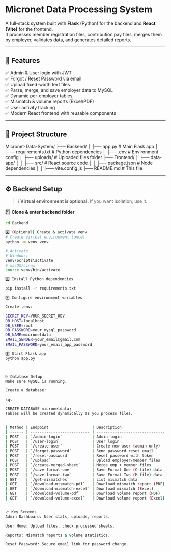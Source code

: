 # Micronet Data Processing System

A full-stack system built with **Flask** (Python) for the backend and **React (Vite)** for the frontend.  
It processes member registration files, contribution pay files, merges them by employer, validates data, and generates detailed reports.

---

## 📌 Features

✅ Admin & User login with JWT  
✅ Forgot / Reset Password via email  
✅ Upload fixed-width text files  
✅ Parse, merge, and save employer data to MySQL  
✅ Dynamic per-employer tables  
✅ Mismatch & volume reports (Excel/PDF)  
✅ User activity tracking  
✅ Modern React frontend with reusable components

---

## 📂 Project Structure

Micronet-Data-System/
├── Backend/
│ ├── app.py # Main Flask app
│ ├── requirements.txt # Python dependencies
│ ├── .env # Environment config
│ ├── uploads/ # Uploaded files folder
├── Frontend/
│ ├── data-app/
│ │ ├── src/ # React source code
│ │ ├── package.json # Node dependencies
│ │ ├── vite.config.js
├── README.md # This file


---

## ⚙️ Backend Setup

> ℹ️ **Virtual environment is optional.** If you want isolation, use it.

1️⃣ **Clone & enter backend folder**
```bash
cd Backend

2️⃣ (Optional) Create & activate venv
# Create virtual environment (once)
python -m venv venv

# Activate
# Windows:
venv\Scripts\activate
# macOS/Linux:
source venv/bin/activate

3️⃣ Install Python dependencies

pip install -r requirements.txt

4️⃣ Configure environment variables

Create .env:

SECRET_KEY=YOUR_SECRET_KEY
DB_HOST=localhost
DB_USER=root
DB_PASSWORD=your_mysql_password
DB_NAME=micronetdata
EMAIL_SENDER=your_email@gmail.com
EMAIL_PASSWORD=your_email_app_password

5️⃣ Start Flask app
python app.py



🗄️ Database Setup
Make sure MySQL is running.

Create a database:

sql

CREATE DATABASE micronetdata;
Tables will be created dynamically as you process files.


| Method | Endpoint                   | Description                    |
| ------ | -------------------------- | ------------------------------ |
| POST   | `/admin-login`             | Admin login                    |
| POST   | `/user-login`              | User login                     |
| POST   | `/create-user`             | Create new user (admin only)   |
| POST   | `/forgot-password`         | Send password reset email      |
| POST   | `/reset-password`          | Reset password with token      |
| POST   | `/upload`                  | Upload employer/member files   |
| POST   | `/create-merged-sheet`     | Merge emp + member files       |
| POST   | `/save-format-one`         | Save Format One (C-file) data  |
| POST   | `/save-format-two`         | Save Format Two (M-file) data  |
| GET    | `/get-mismatches`          | List mismatch data             |
| GET    | `/download-mismatch-pdf`   | Download mismatch report (PDF) |
| GET    | `/download-mismatch-excel` | Download mismatch (Excel)      |
| GET    | `/download-volume-pdf`     | Download volume report (PDF)   |
| GET    | `/download-volume-excel`   | Download volume report (Excel) |


📈 Key Screens
Admin Dashboard: User stats, uploads, reports.

User Home: Upload files, check processed sheets.

Reports: Mismatch reports & volume statistics.

Reset Password: Secure email link for password change.

